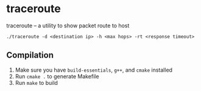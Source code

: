 # traceroute

traceroute – a utility to show packet route to host

```shell
./traceroute -d <destination ip> -h <max hops> -rt <response timeout>
```

## Compilation

1. Make sure you have `build-essentials`, `g++`, and `cmake` installed
2. Run `cmake .` to generate Makefile
3. Run `make` to build
